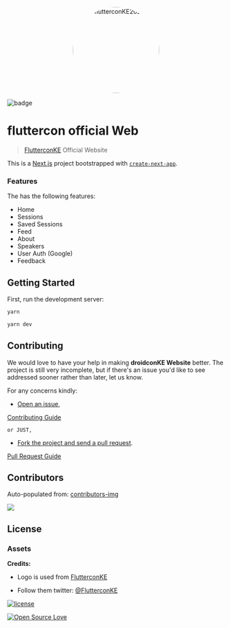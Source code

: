 <p align="center">
  <a href="https://github.com/droidconKE/flutterconKE2024Web">
    <img src="https://pbs.twimg.com/profile_images/1781743620741033984/BjmlGpPC_400x400.jpg" alt="flutterconKE2024" style="border-radius: 50%; width:200px;">
  </a>
  </p>

![badge](https://github.com/droidconKE/flutterconKE2024Web/workflows/Lint%20CI/badge.svg)

# fluttercon official Web

> [FlutterconKE](https://flutterconke.dev) Official Website

This is a [Next.js](https://nextjs.org/) project bootstrapped with [`create-next-app`](https://github.com/vercel/next.js/tree/canary/packages/create-next-app).

### Features

The has the following features:

- Home
- Sessions
- Saved Sessions
- Feed
- About
- Speakers
- User Auth (Google)
- Feedback

## Getting Started

First, run the development server:

```bash
yarn

yarn dev
```

## Contributing

We would love to have your help in making **droidconKE Website** better.
The project is still very incomplete, but if there's an issue you'd like to see addressed sooner rather than later, let us know.

For any concerns kindly:

- [Open an issue](https://github.com/droidconKE/flutterconKE2024Web/issues),

[Contributing Guide](contributing.md)

    or JUST,

- [Fork the project and send a pull request](https://github.com/droidconKE/flutterconKE2024Web/pulls).

[Pull Request Guide](pull_request_template.md)

## Contributors

Auto-populated from:
[contributors-img](https://contributors-img.firebaseapp.com/image?repo=droidconke/flutterconKE2024Web)

<a href="https://github.com/droidconke/flutterconKE2024Web/graphs/contributors">
  <img src="https://contributors-img.firebaseapp.com/image?repo=droidconke/flutterconKE2024Web" />
</a>

## License

### Assets

**Credits:**

- Logo is used from [FlutterconKE](https://flutterconke.dev/)

- Follow them twitter: [@FlutterconKE](https://twitter.com/FlutterconKE?lang=en)

[![license](https://img.shields.io/github/license/mashape/apistatus.svg?style=for-the-badge)](#)

[![Open Source Love](https://badges.frapsoft.com/os/v2/open-source-200x33.png?v=103)](#)

